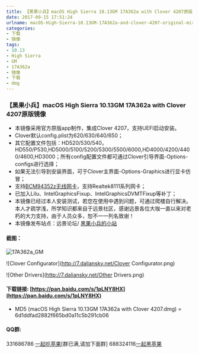 ```yaml
---
title: 【黑果小兵】macOS High Sierra 10.13GM 17A362a with Clover 4207原版镜像
date: 2017-09-15 17:51:24
urlname: macOS-High-Sierra-10.13GM-17A362a-and-clover-4207-original-mirror
categories:
- 下载
- 镜像
tags:
- 10.13
- High Sierra
- GM
- 17A362a
- 镜像
- 下载
- dmg
---
```

### 【黑果小兵】macOS High Sierra 10.13GM 17A362a with Clover 4207原版镜像

*	本镜像采用官方原版app制作，集成Clover 4207，支持UEFI启动安装。
*	Clover默认config.plist为620/630/640/650；
* 	其它配置文件包括：HD520/530/540，HD550/P530,HD5000/5100/5200/5300/5500/6000,HD4000/4200/4400/4600,HD3000；所有config配置文件都可通过Clover引导界面-Options-configs进行选择；
*  如果无法引导到安装界面，可于Clover主界面-Options-Graphics进行显卡仿冒；
*	支持[BCM94352z无线网卡](https://blog.daliansky.net/Broadcom-BCM94352z-DW1560-drive-new-posture.html#more)，支持Realtek8111系列网卡；
*	已加入Lilu、IntelGraphicsFixup、IntelGraphicsDVMTFixup等补丁；
*	本镜像已经过本人安装测试，若您在使用中遇到问题，可通过爬楼自行解决。本人才疏学浅，所学知识都来自于远景社区，感谢远景各位大咖一直以来对老朽的大力支持，由于人员众多，恕不一一列名致谢！
*	本镜像发布站点：远景论坛/ [黑果小兵的小站](https://blog.daliansky.net)

#### 截图：
![17A362a_GM](http://7.daliansky.net/17A362a_GM.png)


![Clover Configurator](http://7.daliansky.net/Clover Configurator.png)

![Other Drivers](http://7.daliansky.net/Other Drivers.png)

	
#### 下载链接: [https://pan.baidu.com/s/1pLNY8HX](https://pan.baidu.com/s/1pLNY8HX)

* MD5 (macOS High Sierra 10.13GM 17A362a with Clover 4207.dmg) = 6d1ddfad2882f665bd0a11c5b291cb06
	
#### QQ群:
331686786 [一起吃苹果](http://shang.qq.com/wpa/qunwpa?idkey=db511a29e856f37cbb871108ffa77a6e79dde47e491b8f2c8d8fe4d3c310de91)[群已满,请加下面群]
688324116[一起黑苹果](https://shang.qq.com/wpa/qunwpa?idkey=6bf69a6f4b983dce94ab42e439f02195dfd19a1601522c10ad41f4df97e0da82)





